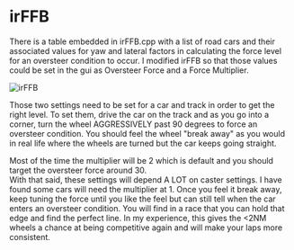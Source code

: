 # irFFB

There is a table embedded in irFFB.cpp with a list of road cars and their associated values for yaw and lateral factors
in calculating the force level for an oversteer condition to occur.  I modified irFFB so that those values
could be set in the gui as Oversteer Force and a Force Multiplier.  

![irFFB](https://user-images.githubusercontent.com/8271391/139556754-b960c6b3-c790-4cb3-80e7-f62fb05c6d07.png)


Those two settings need to be set for a car and track in order to get the right level.  To set them, drive the car on the track and as you go into a corner, turn the wheel AGGRESSIVELY past 90 degrees to force an oversteer condition.  You should
feel the wheel "break away" as you would in real life where the wheels are turned but the car keeps going straight.

Most of the time the multiplier will be 2 which is default and you should target the oversteer force around 30.  
With that said, these settings will depend A LOT on caster settings.  I have found some cars will need the multiplier at 1.
Once you feel it break away, keep tuning the force until you like the feel but can still tell when the car enters an oversteer condition.
You will find in a race that you can hold that edge and find the perfect line.
In my experience, this gives the <2NM wheels a chance at being competitive again and will make your laps more consistent.
